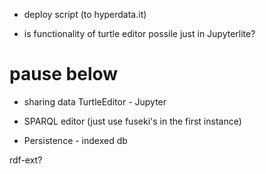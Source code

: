 * deploy script (to hyperdata.it)

* is functionality of turtle editor possile just in Jupyterlite?

# pause below

* sharing data TurtleEditor - Jupyter

* SPARQL editor (just use fuseki's in the first instance)

* Persistence - indexed db

rdf-ext?

